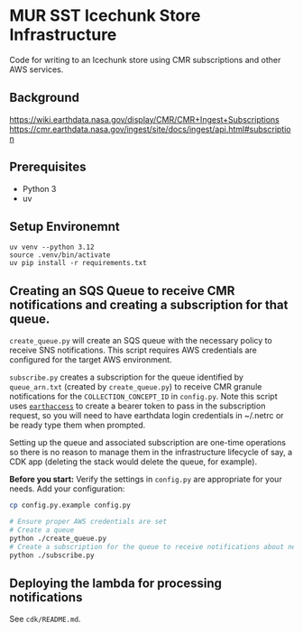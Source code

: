 # MUR SST Icechunk Store Infrastructure

Code for writing to an Icechunk store using CMR subscriptions and other AWS services.

## Background

https://wiki.earthdata.nasa.gov/display/CMR/CMR+Ingest+Subscriptions
https://cmr.earthdata.nasa.gov/ingest/site/docs/ingest/api.html#subscription

## Prerequisites

- Python 3
- uv

## Setup Environemnt

```
uv venv --python 3.12
source .venv/bin/activate
uv pip install -r requirements.txt
```

## Creating an SQS Queue to receive CMR notifications and creating a subscription for that queue.

`create_queue.py` will create an SQS queue with the necessary policy to receive SNS notifications. This script requires AWS credentials are configured for the target AWS environment.

`subscribe.py` creates a subscription for the queue identified by `queue_arn.txt` (created by `create_queue.py`) to receive CMR granule notifications for the `COLLECTION_CONCEPT_ID` in `config.py`. Note this script uses [`earthaccess`](https://earthaccess.readthedocs.io) to create a bearer token to pass in the subscription request, so you will need to have earthdata login credentials in ~/.netrc or be ready type them when prompted.

Setting up the queue and associated subscription are one-time operations so there is no reason to manage them in the infrastructure lifecycle of say, a CDK app (deleting the stack would delete the queue, for example). 

**Before you start:** Verify the settings in `config.py` are appropriate for your needs.
Add your configuration:

```sh
cp config.py.example config.py
```

```sh
# Ensure proper AWS credentials are set
# Create a queue
python ./create_queue.py
# Create a subscription for the queue to receive notifications about new collection granules
python ./subscribe.py
```

## Deploying the lambda for processing notifications

See `cdk/README.md`.

